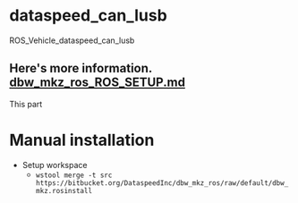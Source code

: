 # dataspeed_can_lusb
ROS_Vehicle_dataspeed_can_lusb

Here's more information.
[dbw_mkz_ros_ROS_SETUP.md](https://github.com/jiwoong7813/dbw_mkz_ros/blob/master/ROS_SETUP.md)
----------

This part

# Manual installation 
* Setup workspace
    * ```wstool merge -t src https://bitbucket.org/DataspeedInc/dbw_mkz_ros/raw/default/dbw_mkz.rosinstall```
